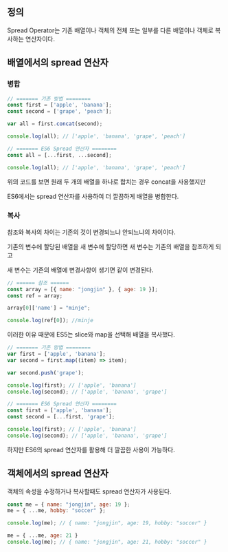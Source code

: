 ## 정의

Spread Operator는 기존 배열이나 객체의 전체 또는 일부를 다른 배열이나 객체로 복사하는 연산자이다.

## 배열에서의 spread 연산자

### 병합

```javascript
// ======= 기존 방법 ========
const first = ['apple', 'banana'];
const second = ['grape', 'peach'];

var all = first.concat(second);

console.log(all); // ['apple', 'banana', 'grape', 'peach']

// ======= ES6 Spread 연산자 ========
const all = [...first, ...second];

console.log(all); // ['apple', 'banana', 'grape', 'peach']
```

위의 코드를 보면 원래 두 개의 배열을 하나로 합치는 경우 concat을 사용했지만

ES6에서는 spread 연산자를 사용하여 더 깔끔하게 배열을 병합한다.

### 복사

참조와 복사의 차이는 기존의 것이 변경되느냐 안되느냐의 차이이다.

기존의 변수에 할당된 배열을 새 변수에 할당하면 새 변수는 기존의 배열을 참조하게 되고

새 변수는 기존의 배열에 변경사항이 생기면 같이 변경된다.

```javascript
// ====== 참조 ======
const array = [{ name: "jongjin" }, { age: 19 }];
const ref = array;

array[0]['name'] = "minje";

console.log(ref[0]); //minje
```

이러한 이유 때문에 ES5는 slice와 map을 선택해 배열을 복사했다.

```javascript
// ======= 기존 방법 ========
var first = ['apple', 'banana'];
var second = first.map((item) => item);

var second.push('grape');

console.log(first); // ['apple', 'banana']
console.log(second); // ['apple', 'banana', 'grape']

// ======= ES6 Spread 연산자 ========
const first = ['apple', 'banana'];
const second = [...first, 'grape'];

console.log(first); // ['apple', 'banana']
console.log(second); // ['apple', 'banana', 'grape']
```

하지만 ES6의 spread 연산자를 활용해 더 깔끔한 사용이 가능하다.

## 객체에서의 spread 연산자

객체의 속성을 수정하거나 복사할때도 spread 연산자가 사용된다.

```javascript
const me = { name: "jongjin", age: 19 };
me = { ...me, hobby: "soccer" };

console.log(me); // { name: "jongjin", age: 19, hobby: "soccer" }

me = { ...me, age: 21 }
console.log(me); // { name: "jongjin", age: 21, hobby: "soccer" }
```

